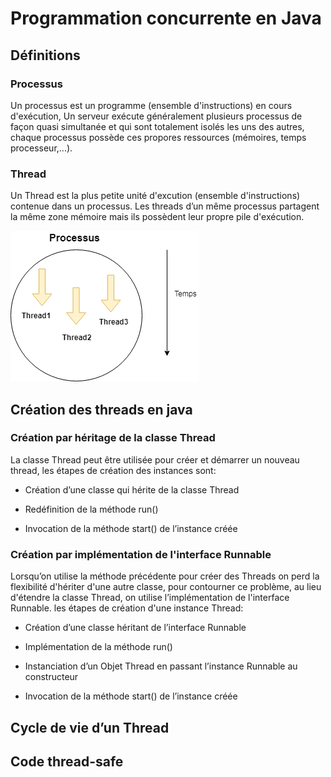 # Programmation concurrente en Java
## Définitions
### Processus  
Un processus est un programme (ensemble d'instructions) en cours d'exécution, Un serveur exécute généralement plusieurs processus de façon quasi simultanée et qui sont totalement isolés les uns des autres, chaque processus possède ces propores ressources (mémoires, temps processeur,...).   
### Thread  
Un Thread est la plus petite unité d'excution (ensemble d'instructions) contenue dans un processus. Les threads d’un même processus partagent la même zone mémoire mais ils possèdent leur propre pile d'exécution. 

![](https://github.com/AfifBouzidi/JAVA_CONCURRENCY/blob/master/Thread.png)  


## Création des threads en java   

### Création par héritage de la classe Thread  
La classe Thread peut être utilisée pour créer et démarrer un nouveau thread, les étapes de création des instances sont:  

- Création d’une classe qui hérite de la classe Thread  

- Redéfinition de la méthode run()  

- Invocation de la méthode start() de l’instance créée  



### Création par implémentation de l'interface Runnable  
Lorsqu’on utilise la méthode précédente pour créer des Threads on perd la flexibilité d'hériter d'une autre classe, pour contourner ce problème, au lieu d'étendre la classe Thread, on utilise l’implémentation de l'interface Runnable. les étapes de création d'une instance Thread:

- Création d’une classe héritant de l’interface Runnable   

- Implémentation de la méthode run()  

- Instanciation d’un Objet Thread en passant l’instance Runnable au constructeur  

- Invocation de la méthode start() de l’instance créée  




## Cycle de vie d’un Thread   

## Code thread-safe  


